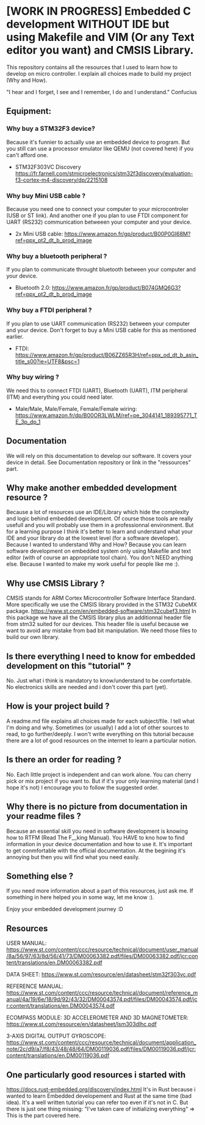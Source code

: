 # [WORK IN PROGRESS] Embedded C development WITHOUT IDE but using Makefile and VIM (Or any Text editor you want) and CMSIS Library.
This repository contains all the resources that I used to learn how to develop
 on micro controller.
I explain all choices made to build my project (Why and How).

"I hear and I forget,
 I see and I remember,
 I do and I understand."
 Confucius

## Equipment:

### Why buy a STM32F3 device?
Because it's funnier to actually use an embedded device to program.
But you still can use a processor emulator like QEMU (not covered here) if you
can't afford one.
- STM32F303VC Discovery
https://fr.farnell.com/stmicroelectronics/stm32f3discovery/evaluation-f3-cortex-m4-discovery/dp/2215108

### Why buy Mini USB cable ?
Because you need one to connect your computer to your microcontroler (USB or ST link).
And another one if you plan to use FTDI component for UART (RS232) communication
betweeen your computer and your device.
- 2x Mini USB cable:
https://www.amazon.fr/gp/product/B00P0GI68M?ref=ppx_pt2_dt_b_prod_image

### Why buy a bluetooth peripheral ?
If you plan to communicate throught bluetooth between your computer and your
device.
- Bluetooth 2.0:
https://www.amazon.fr/gp/product/B074GMQ6G3?ref=ppx_pt2_dt_b_prod_image

### Why buy a FTDI peripheral ?
If you plan to use UART communication (RS232) 
between your computer and your device. Don't forget to buy
a Mini USB cable for this as mentioned earlier.
- FTDI:
https://www.amazon.fr/gp/product/B06ZZ65R3H/ref=ppx_od_dt_b_asin_title_s00?ie=UTF8&psc=1

### Why buy wiring ?
We need this to connect FTDI (UART), Bluetooth (UART), ITM peripheral (ITM)
and everything you could need later.
- Male/Male, Male/Female, Female/Female wiring:
https://www.amazon.fr/dp/B00OR3LWLM/ref=pe_3044141_189395771_TE_3p_dp_1

## Documentation
We will rely on this documentation to develop our software.
It covers your device in detail. 
See Documentation repository or link in the "ressources" part.

## Why make another embedded development resource ?
Because a lot of resources use an IDE/Library which hide the complexity and
logic behind embedded development. Of course those tools are really usefull and
you will probably use them in a professionnal environment. But for a learning
purpose I think it's better to learn and understand what your IDE and your
library do at the lowest level (for a software developer).
Because I wanted to understand Why and How?
Because you can learn software development on embedded system only using
Makefile and text editor (with of course an appropriate tool chain). You don't
NEED anything else.
Because I wanted to make my work useful for people like me :).

## Why use CMSIS Library ?
CMSIS stands for ARM Cortex Microcontroller Software Interface Standard.
More specifically we use the CMSIS library provided in the STM32 CubeMX 
package.
https://www.st.com/en/embedded-software/stm32cubef3.html
In this package we have all the CMSIS library plus an additionnal header file 
from stm32 suited for our devices. This header file is useful because we want 
to avoid any mistake from bad bit manipulation.
We need those files to build our own library.

## Is there everything I need to know for embedded development on this "tutorial" ?
No.
Just what i think is mandatory to know/understand to be comfortable.
No electronics skills are needed and i don't cover this part (yet).

## How is your project build ?
A readme.md file explains all choices made for each subject/file.
I tell what I'm doing and why. Sometimes (or usually) I add a lot of other 
sources to read, to go further/deeply. I won't write everything on this 
tutorial because there are a lot of good resources on the internet to learn a 
particular notion.

## Is there an order for reading ?
No. Each little project is independent and can work alone. You can cherry pick
or mix project if you want to.
But if it's your only learning material (and I hope it's not) I encourage you
 to follow the suggested order.

## Why there is no picture from documentation in your readme files ?
Because an essential skill you need in software development is knowing how to 
RTFM (Read The F__king Manual). You HAVE to kno how to find information in your
device documentation and how to use it. It's important to get conmfortable with
the official documentation. At the begining it's annoying but then you will 
find what you need easily.

## Something else ?
If you need more information about a part of this resources, just ask me.
If something in here helped you in some way, let me know :).

Enjoy your embedded development journey :D

## Resources

USER MANUAL:
https://www.st.com/content/ccc/resource/technical/document/user_manual/8a/56/97/63/8d/56/41/73/DM00063382.pdf/files/DM00063382.pdf/jcr:content/translations/en.DM00063382.pdf

DATA SHEET:
https://www.st.com/resource/en/datasheet/stm32f303vc.pdf

REFERENCE MANUAL:
https://www.st.com/content/ccc/resource/technical/document/reference_manual/4a/19/6e/18/9d/92/43/32/DM00043574.pdf/files/DM00043574.pdf/jcr:content/translations/en.DM00043574.pdf

ECOMPASS MODULE: 3D ACCELEROMETER AND 3D MAGNETOMETER:
https://www.st.com/resource/en/datasheet/lsm303dlhc.pdf

3-AXIS DIGITAL OUTPUT GYROSCOPE:
https://www.st.com/content/ccc/resource/technical/document/application_note/2c/d9/a7/f8/43/48/48/64/DM00119036.pdf/files/DM00119036.pdf/jcr:content/translations/en.DM00119036.pdf

## One particularly good resources i started with
https://docs.rust-embedded.org/discovery/index.html
It's in Rust because i wanted to learn Embedded developement and Rust at the 
same time (bad idea).
It's a well written tutorial you can refer too even if it's not in C.
But there is just one thing missing:
"I've taken care of initializing everything" => This is the part covered here.
